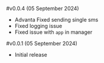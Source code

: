 #v0.0.4 (05 September 2024)
- Advanta Fixed sending single sms
- Fixed logging issue
- Fixed issue with `app` in manager

#v0.0.1 (05 September 2024)
- Initial release
